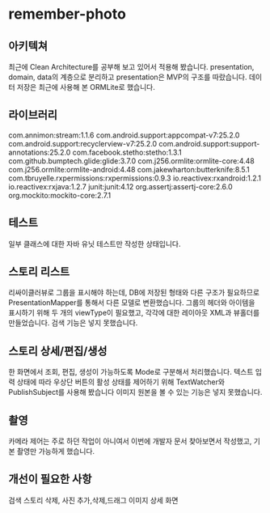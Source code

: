 # remember-photo
## 아키텍쳐
최근에 Clean Architecture를 공부해 보고 있어서 적용해 봤습니다. presentation, domain, data의 계층으로 분리하고 presentation은 MVP의 구조를 따랐습니다.
데이터 저장은 최근에 사용해 본 ORMLite로 했습니다.

## 라이브러리
com.annimon:stream:1.1.6
com.android.support:appcompat-v7:25.2.0
com.android.support:recyclerview-v7:25.2.0
com.android.support:support-annotations:25.2.0
com.facebook.stetho:stetho:1.3.1
com.github.bumptech.glide:glide:3.7.0
com.j256.ormlite:ormlite-core:4.48
com.j256.ormlite:ormlite-android:4.48
com.jakewharton:butterknife:8.5.1
com.tbruyelle.rxpermissions:rxpermissions:0.9.3
io.reactivex:rxandroid:1.2.1
io.reactivex:rxjava:1.2.7
junit:junit:4.12
org.assertj:assertj-core:2.6.0
org.mockito:mockito-core:2.7.1

## 테스트
일부 클래스에 대한 자바 유닛 테스트만 작성한 상태입니다.

## 스토리 리스트
리싸이클러뷰로 그룹을 표시해야 하는데, DB에 저장된 형태와 다른 구조가 필요하므로 PresentationMapper를 통해서 다른 모델로 변환했습니다.
그룹의 헤더와 아이템을 표시하기 위해 두 개의 viewType이 필요했고, 각각에 대한 레이아웃 XML과 뷰홀더를 만들었습니다.
검색 기능은 넣지 못했습니다.

## 스토리 상세/편집/생성
한 화면에서 조회, 편집, 생성이 가능하도록 Mode로 구분해서 처리했습니다.
텍스트 입력 상태에 따라 우상단 버튼의 활성 상태를 제어하기 위해 TextWatcher와 PublishSubject를 사용해 봤습니다
이미지 원본을 볼 수 있는 기능은 넣지 못했습니다.

## 촬영
카메라 제어는 주로 하던 작업이 아니여서 이번에 개발자 문서 찾아보면서 작성했고, 기본 촬영만 가능하게 했습니다.

## 개선이 필요한 사항
검색
스토리 삭제, 사진 추가,삭제,드래그
이미지 상세 화면